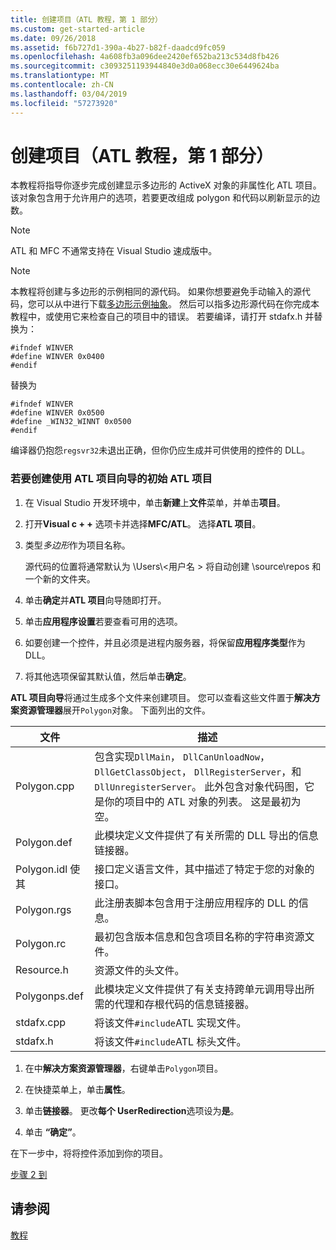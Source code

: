 ```yaml
---
title: 创建项目（ATL 教程，第 1 部分）
ms.custom: get-started-article
ms.date: 09/26/2018
ms.assetid: f6b727d1-390a-4b27-b82f-daadcd9fc059
ms.openlocfilehash: 4a608fb3a096dee2420ef652ba213c534d8fb426
ms.sourcegitcommit: c3093251193944840e3d0a068ecc30e6449624ba
ms.translationtype: MT
ms.contentlocale: zh-CN
ms.lasthandoff: 03/04/2019
ms.locfileid: "57273920"
---
```

# <a name="creating-the-project-atl-tutorial-part-1"></a>创建项目（ATL 教程，第 1 部分）

本教程将指导你逐步完成创建显示多边形的 ActiveX 对象的非属性化 ATL 项目。 该对象包含用于允许用户的选项，若要更改组成 polygon 和代码以刷新显示的边数。

> [!NOTE]
> ATL 和 MFC 不通常支持在 Visual Studio 速成版中。

> [!NOTE]
> 本教程将创建与多边形的示例相同的源代码。 如果你想要避免手动输入的源代码，您可以从中进行下载[多边形示例抽象](https://github.com/Microsoft/VCSamples/tree/master/VC2008Samples/ATL/Controls/Polygon)。 然后可以指多边形源代码在你完成本教程中，或使用它来检查自己的项目中的错误。
> 若要编译，请打开 stdafx.h 并替换为：
> ```
> #ifndef WINVER
> #define WINVER 0x0400
> #endif
> ```
> 替换为
> ```
> #ifndef WINVER
> #define WINVER 0x0500
> #define _WIN32_WINNT 0x0500
> #endif
> ```
> 编译器仍抱怨`regsvr32`未退出正确，但你仍应生成并可供使用的控件的 DLL。

### <a name="to-create-the-initial-atl-project-using-the-atl-project-wizard"></a>若要创建使用 ATL 项目向导的初始 ATL 项目

1. 在 Visual Studio 开发环境中，单击**新建**上**文件**菜单，并单击**项目**。

1. 打开**Visual c + +** 选项卡并选择**MFC/ATL**。 选择**ATL 项目**。

1. 类型*多边形*作为项目名称。

    源代码的位置将通常默认为 \Users\\\<用户名 > 将自动创建 \source\repos 和一个新的文件夹。

1. 单击**确定**并**ATL 项目**向导随即打开。

1. 单击**应用程序设置**若要查看可用的选项。

1. 如要创建一个控件，并且必须是进程内服务器，将保留**应用程序类型**作为 DLL。

1. 将其他选项保留其默认值，然后单击**确定**。

**ATL 项目向导**将通过生成多个文件来创建项目。 您可以查看这些文件置于**解决方案资源管理器**展开`Polygon`对象。 下面列出的文件。

|文件|描述|
|----------|-----------------|
|Polygon.cpp|包含实现`DllMain`， `DllCanUnloadNow`， `DllGetClassObject`， `DllRegisterServer`，和`DllUnregisterServer`。 此外包含对象代码图，它是你的项目中的 ATL 对象的列表。 这是最初为空。|
|Polygon.def|此模块定义文件提供了有关所需的 DLL 导出的信息链接器。|
|Polygon.idl 使其|接口定义语言文件，其中描述了特定于您的对象的接口。|
|Polygon.rgs|此注册表脚本包含用于注册应用程序的 DLL 的信息。|
|Polygon.rc|最初包含版本信息和包含项目名称的字符串资源文件。|
|Resource.h|资源文件的头文件。|
|Polygonps.def|此模块定义文件提供了有关支持跨单元调用导出所需的代理和存根代码的信息链接器。|
|stdafx.cpp|将该文件`#include`ATL 实现文件。|
|stdafx.h|将该文件`#include`ATL 标头文件。|

1. 在中**解决方案资源管理器**，右键单击`Polygon`项目。

1. 在快捷菜单上，单击**属性**。

1. 单击**链接器**。 更改**每个 UserRedirection**选项设为**是**。

1. 单击 **“确定”**。

在下一步中，将将控件添加到你的项目。

[步骤 2 到](../atl/adding-a-control-atl-tutorial-part-2.md)

## <a name="see-also"></a>请参阅

[教程](../atl/active-template-library-atl-tutorial.md)
